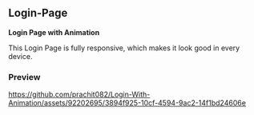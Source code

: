 ## Login-Page
**Login Page with Animation**

This Login Page is fully responsive, which makes it look good in every device.

### Preview

https://github.com/prachit082/Login-With-Animation/assets/92202695/3894f925-10cf-4594-9ac2-14f1bd24606e

